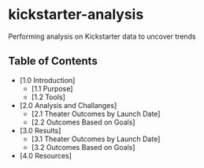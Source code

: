 # kickstarter-analysis
Performing analysis on Kickstarter data to uncover trends

## Table of Contents
- [1.0 Introduction]
  * [1.1 Purpose]
  * [1.2 Tools]
- [2.0 Analysis and Challanges]
  * [2.1 Theater Outcomes by Launch Date]
  * [2.2 Outcomes Based on Goals]
- [3.0 Results]
  * [3.1 Theater Outcomes by Launch Date]
  * [3.2 Outcomes Based on Goals]
- [4.0 Resources]
